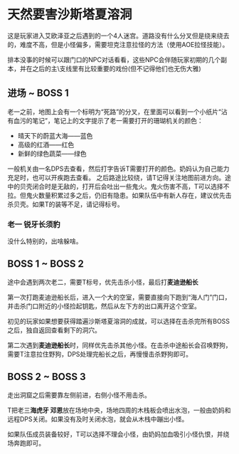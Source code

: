 # 天然要害沙斯塔夏溶洞

这是玩家进入艾欧泽亚之后遇到的一个4人迷宫。道路没有什么分叉但是绕来绕去的，难度不高，但是小怪偏多，需要<Role name="tank" />坦克注意拉怪的方法（使用AOE拉怪技能）。

排本没事的时候可以跟门口的NPC对话看看，这些NPC会伴随玩家初期的几个副本，并在之后的主\支线里有比较重要的戏份(但不记得他们也无伤大雅)

## 进场 ~ BOSS 1

老一之前，地图上会有一个标明为“死路”的分叉，在里面可以看到一个小纸片“沾有血污的笔记”，笔记上的文字提示了老一需要打开的珊瑚机关的颜色：

* 晴天下的蔚蓝大海——蓝色
* 高级的红酒——红色
* 新鲜的绿色蔬菜——绿色

一般机关由一名<Role name="dps" />DPS去查看，然后打字告诉<Role name="tank" />T需要打开的颜色。<Role name="healer" />奶妈认为自己能力充足时，也可以开疾跑去查看。
之后路途比较绕，请<Role name="tank" />T记得关注地图前进方向。途中的贝壳闭合时是无敌的，打开后会吐出一些鬼火。鬼火伤害不高，T可以选择不拉。但鬼火数量积累过多之后，仍旧有隐患。如果队伍中有新人存在，建议优先击杀贝壳。如果T的装等不足，请记得标号。
### 老一 锐牙长须豹

没什么特别的，出啥躲啥。

## BOSS 1 ~ BOSS 2

途中会遇到两次老二，需要<Role name="tank" />T标号，优先击杀小怪，最后打**麦迪逊船长**

第一次打跑麦迪逊船长后，进入一个大的空室，需要直接向下跑到“海人门”门口，并击杀门口附近的小怪捡起钥匙，然后从左下方的出口离开这个空室。

初见的玩家如果想要获得踏遍沙斯塔夏溶洞的成就，可以选择在击杀完所有BOSS之后，独自返回查看剩下的洞穴。

第二次遇到**麦迪逊船长**时，同样优先击杀其他小怪。在击杀中途船长会召唤野狗，需要<Role name="tank" />T注意拉住野狗，<Role name="dps" />DPS处理完船长之后，再慢慢击杀野狗即可。

## BOSS 2 ~ BOSS 3

走出洞窟之后需要靠左侧前进，右侧小怪不用击杀。

<Role name="tank" />T把老三**海虎牙 邓恩**放在场地中央，场地四周的木栈板会喷出水泡，一般由奶妈和远程DPS关闭。如果没有及时关闭水泡，就会从木栈中蹦出小怪。

如果队伍成员装备较好，T可以选择不理会小怪，由<Role name="healer" />奶妈加血吸引小怪仇恨，并绕场奔跑即可。